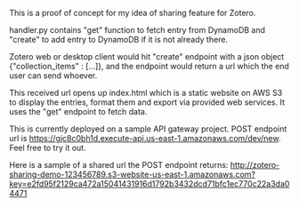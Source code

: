 This is a proof of concept for my idea of sharing feature for Zotero.

handler.py contains "get" function to fetch entry from DynamoDB and "create" to add entry to DynamoDB if it is not already there.

Zotero web or desktop client would hit "create" endpoint with a json object {"collection_items" : [...]}, and the 
endpoint would return a url which the end user can send whoever.

This received url opens up index.html which is a static website on AWS S3 to display the entries, format them and export via provided
web services. It uses the "get" endpoint to fetch data.

This is currently deployed on a sample API gateway project. 
POST endpoint url is https://gjc8c0bh1d.execute-api.us-east-1.amazonaws.com/dev/new. Feel free to try it out.

Here is a sample of a shared url the POST endpoint returns: http://zotero-sharing-demo-123456789.s3-website-us-east-1.amazonaws.com?key=e2fd95f2129ca472a15041431916d1792b3432dcd71bfc1ec770c22a3da04471
